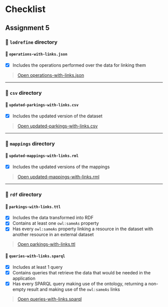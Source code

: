 # Checklist
## Assignment 5
### 📁 `lodrefine` directory

#### 📄 `operations-with-links.json`
- [x] Includes the operations performed over the data for linking them
> [Open operations-with-links.json]()
---
### 📁 `csv` directory

#### 📄 `updated-parkings-with-links.csv`
- [x] Includes the updated version of the dataset
> [Open updated-parkings-with-links.csv]()
---
### 📁 `mappings` directory

#### 📄 `updated-mappings-with-links.rml`
- [x] Includes the updated versions of the mappings
> [Open updated-mappings-with-links.rml]()
---
### 📁 `rdf` directory

#### 📄 `parkings-with-links.ttl`
- [x] Includes the data transformed into RDF
- [x] Contains at least one `owl:sameAs` property
- [x] Has every `owl:sameAs` property linking a resource in the dataset with another resource in an external dataset
> [Open parkings-with-links.ttl]()

#### 📄 `queries-with-links.sparql`
- [x] Includes at least 1 query
- [x] Contains queries that retrieve the data that would be needed in the application
- [x] Has every SPARQL query making use of the ontology, returning a non-empty result and making use of the `owl:sameAs` links
> [Open queries-with-links.sparql]()
